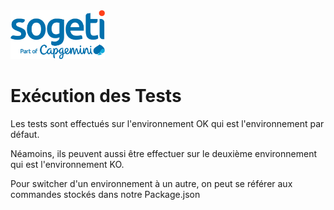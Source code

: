 <img src="logo_sogeti.png" width="30%" height="30%">

# Exécution des Tests

Les tests sont effectués sur l'environnement OK qui est l'environnement par défaut. 

Néamoins, ils peuvent aussi être effectuer sur le deuxième environnement qui est l'environnement KO.

Pour switcher d'un environnement à un autre, on peut se référer aux commandes stockés dans notre Package.json
